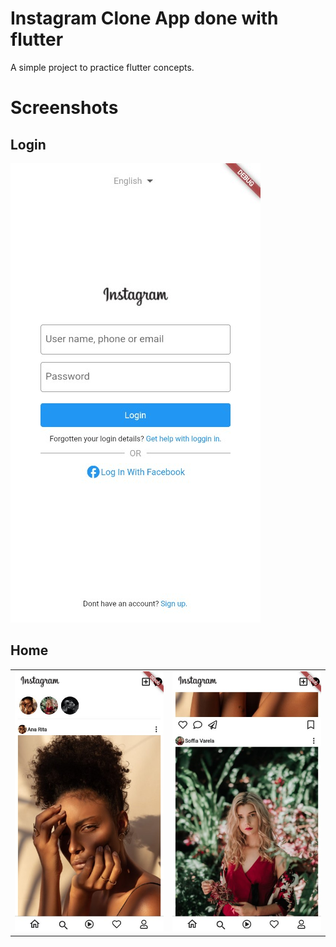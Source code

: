 # Instagram Clone App done with flutter
A simple project to practice flutter concepts.

# Screenshots

## Login
![Login Page](/docs/screenshots/login.jpg)

## Home
<table>
    <tr>
        <td style="border: none;">
            <img src="/docs/screenshots/home1.jpg">
        </td>
        <td style="border: none;">
            <img src="/docs/screenshots/home2.jpg">
        </td>
    </tr>
</table>


